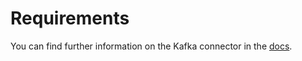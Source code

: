 # Requirements
<!-- to be updated -->
You can find further information on the Kafka connector in the [docs](https://docs.open-metadata.org/connectors/database/mariadb).